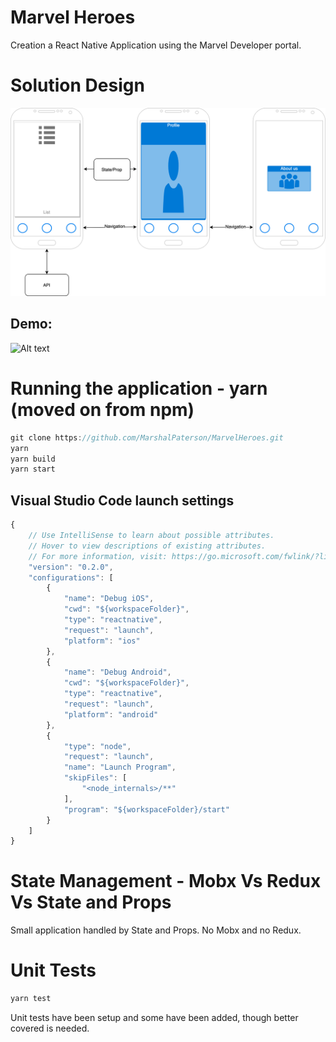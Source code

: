# Marvel Heroes
Creation a React Native Application using the Marvel Developer portal.

# Solution Design
![Alt text](solution_design/design.png?raw=true "Design")
## Demo:
![Alt text](solution_design/demoapp.gif?raw=true "Demo")

# Running the application - yarn (moved on from npm)
```javascript
git clone https://github.com/MarshalPaterson/MarvelHeroes.git
yarn
yarn build
yarn start
```

## Visual Studio Code launch settings
```javascript
{
    // Use IntelliSense to learn about possible attributes.
    // Hover to view descriptions of existing attributes.
    // For more information, visit: https://go.microsoft.com/fwlink/?linkid=830387
    "version": "0.2.0",
    "configurations": [
        {
            "name": "Debug iOS",
            "cwd": "${workspaceFolder}",
            "type": "reactnative",
            "request": "launch",
            "platform": "ios"
        },
        {
            "name": "Debug Android",
            "cwd": "${workspaceFolder}",
            "type": "reactnative",
            "request": "launch",
            "platform": "android"
        },
        {
            "type": "node",
            "request": "launch",
            "name": "Launch Program",
            "skipFiles": [
                "<node_internals>/**"
            ],
            "program": "${workspaceFolder}/start"
        }
    ]
}
```
# State Management - Mobx Vs Redux Vs State and Props
Small application handled by State and Props. No Mobx and no Redux.

# Unit Tests
```javascript
yarn test
```
Unit tests have been setup and some have been added, though better covered is needed.

